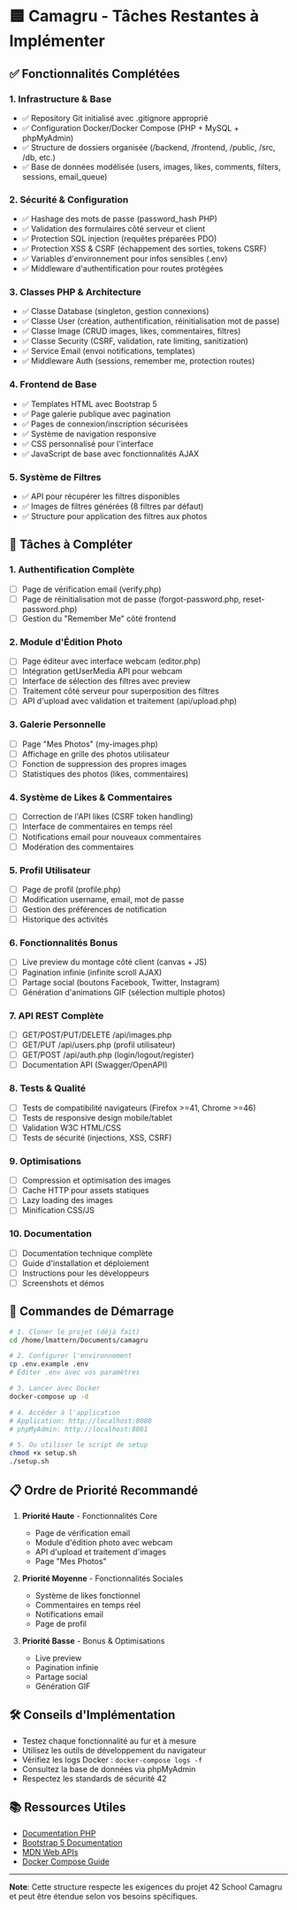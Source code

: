 # 🟦 Camagru - Tâches Restantes à Implémenter

## ✅ Fonctionnalités Complétées

### 1. Infrastructure & Base
- ✅ Repository Git initialisé avec .gitignore approprié
- ✅ Configuration Docker/Docker Compose (PHP + MySQL + phpMyAdmin)
- ✅ Structure de dossiers organisée (/backend, /frontend, /public, /src, /db, etc.)
- ✅ Base de données modélisée (users, images, likes, comments, filters, sessions, email_queue)

### 2. Sécurité & Configuration
- ✅ Hashage des mots de passe (password_hash PHP)
- ✅ Validation des formulaires côté serveur et client
- ✅ Protection SQL injection (requêtes préparées PDO)
- ✅ Protection XSS & CSRF (échappement des sorties, tokens CSRF)
- ✅ Variables d'environnement pour infos sensibles (.env)
- ✅ Middleware d'authentification pour routes protégées

### 3. Classes PHP & Architecture
- ✅ Classe Database (singleton, gestion connexions)
- ✅ Classe User (création, authentification, réinitialisation mot de passe)
- ✅ Classe Image (CRUD images, likes, commentaires, filtres)
- ✅ Classe Security (CSRF, validation, rate limiting, sanitization)
- ✅ Service Email (envoi notifications, templates)
- ✅ Middleware Auth (sessions, remember me, protection routes)

### 4. Frontend de Base
- ✅ Templates HTML avec Bootstrap 5
- ✅ Page galerie publique avec pagination
- ✅ Pages de connexion/inscription sécurisées
- ✅ Système de navigation responsive
- ✅ CSS personnalisé pour l'interface
- ✅ JavaScript de base avec fonctionnalités AJAX

### 5. Système de Filtres
- ✅ API pour récupérer les filtres disponibles
- ✅ Images de filtres générées (8 filtres par défaut)
- ✅ Structure pour application des filtres aux photos

## 🔄 Tâches à Compléter

### 1. Authentification Complète
- [ ] Page de vérification email (verify.php)
- [ ] Page de réinitialisation mot de passe (forgot-password.php, reset-password.php)
- [ ] Gestion du "Remember Me" côté frontend

### 2. Module d'Édition Photo
- [ ] Page éditeur avec interface webcam (editor.php)
- [ ] Intégration getUserMedia API pour webcam
- [ ] Interface de sélection des filtres avec preview
- [ ] Traitement côté serveur pour superposition des filtres
- [ ] API d'upload avec validation et traitement (api/upload.php)

### 3. Galerie Personnelle
- [ ] Page "Mes Photos" (my-images.php)
- [ ] Affichage en grille des photos utilisateur
- [ ] Fonction de suppression des propres images
- [ ] Statistiques des photos (likes, commentaires)

### 4. Système de Likes & Commentaires
- [ ] Correction de l'API likes (CSRF token handling)
- [ ] Interface de commentaires en temps réel
- [ ] Notifications email pour nouveaux commentaires
- [ ] Modération des commentaires

### 5. Profil Utilisateur
- [ ] Page de profil (profile.php)
- [ ] Modification username, email, mot de passe
- [ ] Gestion des préférences de notification
- [ ] Historique des activités

### 6. Fonctionnalités Bonus
- [ ] Live preview du montage côté client (canvas + JS)
- [ ] Pagination infinie (infinite scroll AJAX)
- [ ] Partage social (boutons Facebook, Twitter, Instagram)
- [ ] Génération d'animations GIF (sélection multiple photos)

### 7. API REST Complète
- [ ] GET/POST/PUT/DELETE /api/images.php
- [ ] GET/PUT /api/users.php (profil utilisateur)
- [ ] GET/POST /api/auth.php (login/logout/register)
- [ ] Documentation API (Swagger/OpenAPI)

### 8. Tests & Qualité
- [ ] Tests de compatibilité navigateurs (Firefox >=41, Chrome >=46)
- [ ] Tests de responsive design mobile/tablet
- [ ] Validation W3C HTML/CSS
- [ ] Tests de sécurité (injections, XSS, CSRF)

### 9. Optimisations
- [ ] Compression et optimisation des images
- [ ] Cache HTTP pour assets statiques
- [ ] Lazy loading des images
- [ ] Minification CSS/JS

### 10. Documentation
- [ ] Documentation technique complète
- [ ] Guide d'installation et déploiement
- [ ] Instructions pour les développeurs
- [ ] Screenshots et démos

## 🚀 Commandes de Démarrage

```bash
# 1. Cloner le projet (déjà fait)
cd /home/lmattern/Documents/camagru

# 2. Configurer l'environnement
cp .env.example .env
# Éditer .env avec vos paramètres

# 3. Lancer avec Docker
docker-compose up -d

# 4. Accéder à l'application
# Application: http://localhost:8080
# phpMyAdmin: http://localhost:8081

# 5. Ou utiliser le script de setup
chmod +x setup.sh
./setup.sh
```

## 📋 Ordre de Priorité Recommandé

1. **Priorité Haute** - Fonctionnalités Core
   - Page de vérification email
   - Module d'édition photo avec webcam
   - API d'upload et traitement d'images
   - Page "Mes Photos"

2. **Priorité Moyenne** - Fonctionnalités Sociales
   - Système de likes fonctionnel
   - Commentaires en temps réel
   - Notifications email
   - Page de profil

3. **Priorité Basse** - Bonus & Optimisations
   - Live preview
   - Pagination infinie
   - Partage social
   - Génération GIF

## 🛠️ Conseils d'Implémentation

- Testez chaque fonctionnalité au fur et à mesure
- Utilisez les outils de développement du navigateur
- Vérifiez les logs Docker : `docker-compose logs -f`
- Consultez la base de données via phpMyAdmin
- Respectez les standards de sécurité 42

## 📚 Ressources Utiles

- [Documentation PHP](https://www.php.net/docs.php)
- [Bootstrap 5 Documentation](https://getbootstrap.com/docs/5.1/)
- [MDN Web APIs](https://developer.mozilla.org/en-US/docs/Web/API)
- [Docker Compose Guide](https://docs.docker.com/compose/)

---
**Note**: Cette structure respecte les exigences du projet 42 School Camagru et peut être étendue selon vos besoins spécifiques.
